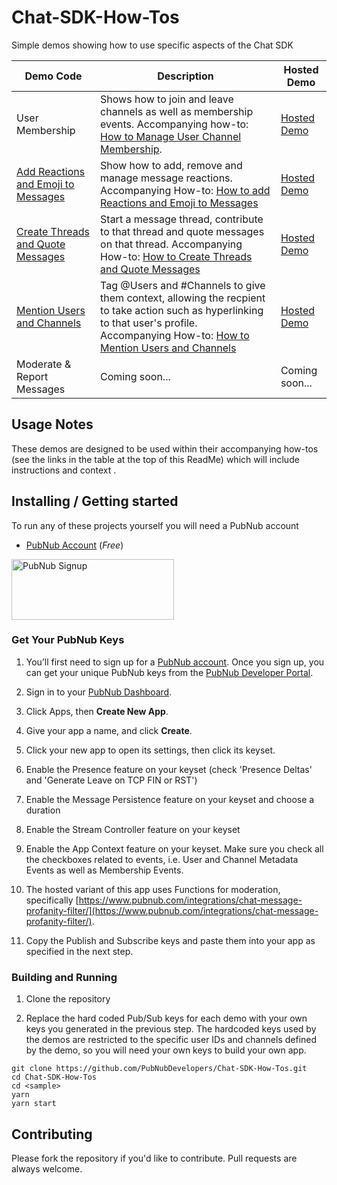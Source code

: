 # Chat-SDK-How-Tos

Simple demos showing how to use specific aspects of the Chat SDK

| Demo Code | Description | Hosted Demo |
| --- | --- | --- |
| User Membership |  Shows how to join and leave channels as well as membership events.  Accompanying how-to: [How to Manage User Channel Membership](https://pubnub.com/how-to/chat-sdk-manage-user-channel-membership/). | [Hosted Demo](https://chat-sdk-how-to-membership.netlify.app/)
| [Add Reactions and Emoji to Messages](https://github.com/PubNubDevelopers/Chat-SDK-How-Tos/tree/main/reactions) | Show how to add, remove and manage message reactions.  Accompanying How-to: [How to add Reactions and Emoji to Messages](https://pubnub.com/how-to/chat-sdk-add-reactions-to-messages/) | [Hosted Demo](https://chat-sdk-how-to-reactions.netlify.app/) |
| [Create Threads and Quote Messages](https://github.com/PubNubDevelopers/Chat-SDK-How-Tos/tree/main/threads-quotes) | Start a message thread, contribute to that thread and quote messages on that thread.  Accompanying How-to: [How to Create Threads and Quote Messages](https://pubnub.com/how-to/chat-sdk-create-threads-and-quote-messges/) | [Hosted Demo](https://chat-sdk-how-to-threads-quotes.netlify.app/) |
| [Mention Users and Channels](https://github.com/PubNubDevelopers/Chat-SDK-How-Tos/tree/main/mentions) | Tag @Users and #Channels to give them context, allowing the recpient to take action such as hyperlinking to that user's profile.  Accompanying How-to: [How to Mention Users and Channels](https://pubnub.com/how-to/chat-sdk-mention-users/) | [Hosted Demo](https://chat-sdk-how-to-mentions.netlify.app/) |
| Moderate & Report Messages | Coming soon... | Coming soon... |


## Usage Notes

These demos are designed to be used within their accompanying how-tos (see the links in the table at the top of this ReadMe) which will include instructions and context .  

## Installing / Getting started

To run any of these projects yourself you will need a PubNub account

- [PubNub Account](#pubnub-account) (*Free*)

<a href="https://admin.pubnub.com/signup">
	<img alt="PubNub Signup" src="https://i.imgur.com/og5DDjf.png" width=260 height=97/>
</a>

### Get Your PubNub Keys

1. You’ll first need to sign up for a [PubNub account](https://admin.pubnub.com/signup/). Once you sign up, you can get your unique PubNub keys from the [PubNub Developer Portal](https://admin.pubnub.com/).

1. Sign in to your [PubNub Dashboard](https://admin.pubnub.com/).

1. Click Apps, then **Create New App**.

1. Give your app a name, and click **Create**.

1. Click your new app to open its settings, then click its keyset.

1. Enable the Presence feature on your keyset (check 'Presence Deltas' and 'Generate Leave on TCP FIN or RST')

1. Enable the Message Persistence feature on your keyset and choose a duration

1. Enable the Stream Controller feature on your keyset

1. Enable the App Context feature on your keyset.  Make sure you check all the checkboxes related to events, i.e. User and Channel Metadata Events as well as Membership Events.

1. The hosted variant of this app uses Functions for moderation, specifically [https://www.pubnub.com/integrations/chat-message-profanity-filter/](https://www.pubnub.com/integrations/chat-message-profanity-filter/).

1. Copy the Publish and Subscribe keys and paste them into your app as specified in the next step.

### Building and Running

1. Clone the repository

1. Replace the hard coded Pub/Sub keys for each demo with your own keys you generated in the previous step.  The hardcoded keys used by the demos are restricted to the specific user IDs and channels defined by the demo, so you will need your own keys to build your own app.

```shell
git clone https://github.com/PubNubDevelopers/Chat-SDK-How-Tos.git
cd Chat-SDK-How-Tos
cd <sample>
yarn
yarn start
```

## Contributing
Please fork the repository if you'd like to contribute. Pull requests are always welcome.
